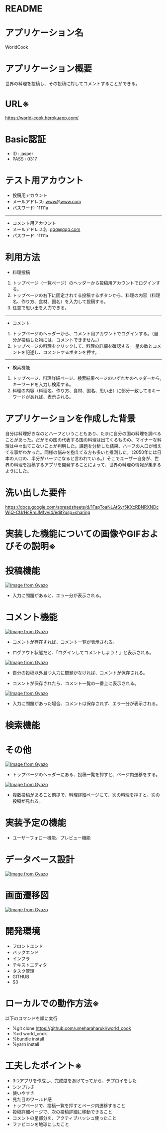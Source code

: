 # README

# アプリケーション名
WorldCook

# アプリケーション概要
世界の料理を投稿し、その投稿に対してコメントすることができる。

# URL※
https://world-cook.herokuapp.com/

# Basic認証
* ID : jasper
* PASS : 0317

# テスト用アカウント
* 投稿用アカウント
*  メールアドレス: www@www.com
*  パスワード: 11111a

-----------------------------

* コメント用アカウント
* メールアドレス名: qqq@qqq.com
* パスワード: 11111a

# 利用方法
* 料理投稿
1. トップページ（一覧ページ）のヘッダーから投稿用アカウントでログインする。
2. トップページの右下に固定されてる投稿するボタンから、料理の内容（料理名、作り方、食材、国名）を入力して投稿する。
3. 任意で思い出を入力できる。

-------------------------------
* コメント
1. トップページのヘッダーから、コメント用アカウントでログインする。（自分が投稿した物には、コメントできません。）
2. トップページの料理をクリックして、料理の詳細を確認する。
星の数とコメントを記述し、コメントするボタンを押す。

-------------------------------

* 検索機能
1. トップページ、料理詳細ページ、検索結果ページのいずれかのヘッダーから,キーワードを入力し検索する。
2. 料理の内容（料理名、作り方、食材、国名、思い出）に部分一致してるキーワードがあれば、表示される。


# アプリケーションを作成した背景
自分は料理好きなのとハーフということもあり、たまに自分の国の料理を調べることがあった。だがその国の代表する国の料理は出てくるものの、マイナーな料理は中々出てこないことが判明した。課題を分析した結果、ハーフの人口が増えてる事がわかった。同様の悩みを抱えてる方も多いと推測した。（2050年には日本の人口の、半分がハーフになると言われている。）そこでユーザー自身が、世界の料理を投稿するアプリを開発することによって、世界の料理の情報が集まるようにした。

# 洗い出した要件
https://docs.google.com/spreadsheets/d/1FapToaNLAtSyr5KXcRBNRXNDcWjQ-CUrHcRmJMfvvi4/edit?usp=sharing

# 実装した機能についての画像やGIFおよびその説明※

# 投稿機能

[![Image from Gyazo](https://i.gyazo.com/c148be8be44769a335e66cee87720189.gif)](https://gyazo.com/c148be8be44769a335e66cee87720189)

* 入力に問題があると、エラー分が表示される。

# コメント機能

[![Image from Gyazo](https://i.gyazo.com/c88155fa3303c4367190855a1fc16469.gif)](https://gyazo.com/c88155fa3303c4367190855a1fc16469)

* コメントが存在すれば、コメント一覧が表示される。

* ログアウト状態だと、「ログインしてコメントしよう！」と表示される。

[![Image from Gyazo](https://i.gyazo.com/a92d7296d220e0c47698bd7e16410628.gif)](https://gyazo.com/a92d7296d220e0c47698bd7e16410628)

* 自分の投稿以外且つ入力に問題がなければ、コメントが保存される。

* コメントが保存されたら、コメント一覧の一番上に表示される。

[![Image from Gyazo](https://i.gyazo.com/7e83c2434763e80839bd7ea8a5de8b05.gif)](https://gyazo.com/7e83c2434763e80839bd7ea8a5de8b05)

* 入力に問題があった場合、コメントは保存されず、エラー分が表示される。

# 検索機能


# その他

[![Image from Gyazo](https://i.gyazo.com/7539e6f98197cd9e581d8d30e9806565.gif)](https://gyazo.com/7539e6f98197cd9e581d8d30e9806565)

* トップページのヘッダーにある、投稿一覧を押すと、ページ内遷移をする。

[![Image from Gyazo](https://i.gyazo.com/6d002673825e2e0954118424ebaf2d6c.gif)](https://gyazo.com/6d002673825e2e0954118424ebaf2d6c)

* 複数投稿があること前提で、料理詳細ページにて、次の料理を押すと、次の投稿が見れる。

# 実装予定の機能

* ユーザーフォロー機能、プレビュー機能

# データベース設計

[![Image from Gyazo](https://i.gyazo.com/95c1826a1affdf7c57c1a1fdad548ef0.png)](https://gyazo.com/95c1826a1affdf7c57c1a1fdad548ef0)

# 画面遷移図

[![Image from Gyazo](https://i.gyazo.com/9a872fdeca62f16779332d100a6a4a6b.png)](https://gyazo.com/9a872fdeca62f16779332d100a6a4a6b)

# 開発環境
* フロントエンド
* バックエンド
* インフラ
* テキストエディタ
* タスク管理
* GITHUB
* S3

# ローカルでの動作方法※
以下のコマンドを順に実行
* %git clone https://github.com/umeharaharuki/world_cook
* %cd world_cook
* %bundle install
* %yarn install

# 工夫したポイント※
* 3つアプリを作成し、完成度をあげてってから、デプロイをした
* シンプルさ
* 使いやすさ
* 見た目のワールド感
* トップページで、投稿一覧を押すとページ内遷移すること
* 投稿詳細ページで、次の投稿詳細に移動できること
* コメントの星部分を、アクティブハッシュ使ったこと
* ファビコンを地球にしたこと

